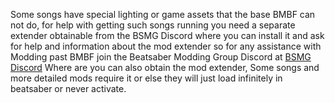 
Some songs have special lighting or game assets that the base BMBF can not do, for help with getting such songs running you need a separate extender obtainable from the BSMG Discord where you can install it and ask for help and information about the mod extender so for any assistance with Modding past BMBF join the Beatsaber Modding Group Discord at
[BSMG Discord](https://discord.gg/beatsabermods)
Where are you can also obtain the mod extender, Some songs and more detailed mods require it or else they will just load infinitely in beatsaber or never activate.